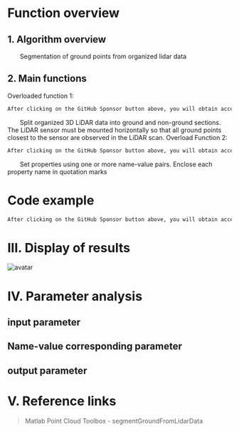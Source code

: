 #  Function overview 

##  1. Algorithm overview 

   Segmentation of ground points from organized lidar data 

##  2. Main functions 

 Overloaded function 1: 

  ```python  
After clicking on the GitHub Sponsor button above, you will obtain access permissions to my private code repository ( https://github.com/slowlon/my_code_bar ) to view this blog code. By searching the code number of this blog, you can find the code you need, code number is: 2024020309574555090
  ```  
   Split organized 3D LiDAR data into ground and non-ground sections. The LiDAR sensor must be mounted horizontally so that all ground points closest to the sensor are observed in the LiDAR scan. Overload Function 2: 

  ```python  
After clicking on the GitHub Sponsor button above, you will obtain access permissions to my private code repository ( https://github.com/slowlon/my_code_bar ) to view this blog code. By searching the code number of this blog, you can find the code you need, code number is: 2024020309574555090
  ```  
   Set properties using one or more name-value pairs. Enclose each property name in quotation marks 

#  Code example 

  ```python  
After clicking on the GitHub Sponsor button above, you will obtain access permissions to my private code repository ( https://github.com/slowlon/my_code_bar ) to view this blog code. By searching the code number of this blog, you can find the code you need, code number is: 2024020309574555090
  ```  
#  III. Display of results 

 ![avatar]( a542bb829d8c4e1b9efe30c47b54834d.png) 

#  IV. Parameter analysis 

##  input parameter 

##  Name-value corresponding parameter 

##  output parameter 

#  V. Reference links 

>  Matlab Point Cloud Toolbox - segmentGroundFromLidarData 

